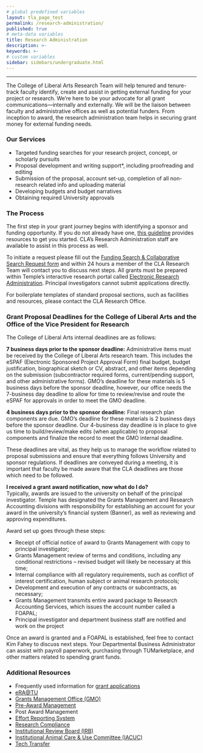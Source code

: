 ```yaml
---
# global predefined variables
layout: tla_page_test
permalink: /research-administration/
published: true
# meta-data variables
title: Research Administration
description: >-     
keywords: >-
# custom variables
sidebar: sidebars/undergraduate.html
---
```

___

The College of Liberal Arts Research Team will help tenured and tenure-track faculty identify, create and assist in getting external funding for your project or research. We’re here to be your advocate for all grant communications—internally and externally. We will be the liaison between faculty and administrative offices as well as potential funders. From inception to award, the research administration team helps in securing grant money for external funding needs. 

### Our Services
- Targeted funding searches for your research project, concept, or scholarly pursuits
- Proposal development and writing support*, including proofreading and editing
- Submission of the proposal, account set-up, completion of all non-research related info and uploading material
- Developing budgets and budget narratives
- Obtaining required University approvals

### The Process
The first step in your grant journey begins with identifying a sponsor and funding opportunity. If you do not already have one, [this guideline](http://research.temple.edu/grants/key-guidelines-resources/funding-your-project) provides resources to get you started.  CLA’s Research Administration staff are available to assist in this process as well. 

To initiate a request please fill out the [Funding Search & Collaborative Search Request form](https://form.jotform.com/73114853579161) and within 24 hours a member of the CLA Research Team will contact you to discuss next steps. All grants must be prepared within Temple’s interactive research portal called [Electronic Research Administration](https://era.temple.edu/tu_login/login.asp). Principal investigators cannot submit applications directly. 

For boilerplate templates of standard proposal sections, such as facilities and resources, please contact the CLA Research Office.

### Grant Proposal Deadlines for the College of Liberal Arts and the Office of the Vice President for Research
The College of Liberal Arts internal deadlines are as follows:

**7 business days prior to the sponsor deadline:** Administrative items must be received by the College of Liberal Arts research team.  This includes the eSPAF (Electronic Sponsored Project Approval Form) final budget, budget justification, biographical sketch or CV, abstract, and other items depending on the submission (subcontractor required forms, current/pending support, and other administrative forms). GMO’s deadline for these materials is 5 business days before the sponsor deadline, however, our office needs the 7-business day deadline to allow for time to review/revise and route the eSPAF for approvals in order to meet the GMO deadline.

**4 business days prior to the sponsor deadline:** Final research plan components are due. GMO’s deadline for these materials is 2 business days before the sponsor deadline. Our 4-business day deadline is in place to give us time to build/review/make edits (when applicable) to proposal components and finalize the record to meet the GMO internal deadline.

These deadlines are vital, as they help us to manage the workflow related to proposal submissions and ensure that everything follows University and sponsor regulations. If deadlines are conveyed during a meeting, it is important that faculty be made aware that the CLA deadlines are those which need to be followed.  

**I received a grant award notification, now what do I do?**<br>
Typically, awards are issued to the university on behalf of the principal investigator. Temple has designated the Grants Management and Research Accounting divisions with responsibility for establishing an account for your award in the university’s financial system (Banner), as well as reviewing and approving expenditures.

Award set up goes through these steps:
- Receipt of official notice of award to Grants Management with copy to principal investigator; 
- Grants Management review of terms and conditions, including any conditional restrictions – revised budget will likely be necessary at this time; 
- Internal compliance with all regulatory requirements, such as conflict of interest certification, human subject or animal research protocols; 
- Development and execution of any contracts or subcontracts, as necessary;
- Grants Management transmits entire award package to Research Accounting Services, which issues the account number called a FOAPAL;
- Principal investigator and department business staff are notified and work on the project

Once an award is granted and a FOAPAL is established, feel free to contact Kim Fahey to discuss next steps. Your Departmental Business Administrator can assist with payroll paperwork, purchasing through TUMarketplace, and other matters related to spending grant funds.

### Additional Resources
- Frequently used information for [grant applications](http://research.temple.edu/grants/key-guidelines-resources/frequently-requested-information) 
- [eRA@TU](https://era.temple.edu/tu_login/login.asp)
- [Grants Management Office (GMO)](http://research.temple.edu/grants/grants-management) 
- [Pre-Award Management](https://ersprod2.tu.temple.edu/GenericERS/custom/index.jsp) 
- Post Award Management
- [Effort Reporting System](https://ersprod2.tu.temple.edu/GenericERS/custom/index.jsp) 
- [Research Compliance](http://research.temple.edu/innovation)
- [Institutional Review Board (IRB)](http://research.temple.edu/irb) 
- [Institutional Animal Care & Use Committee (IACUC)](https://research.temple.edu/research-compliance/institutional-animal-care-use-committee-iacuc) 
- [Tech Transfer](http://research.temple.edu/innovation) 
